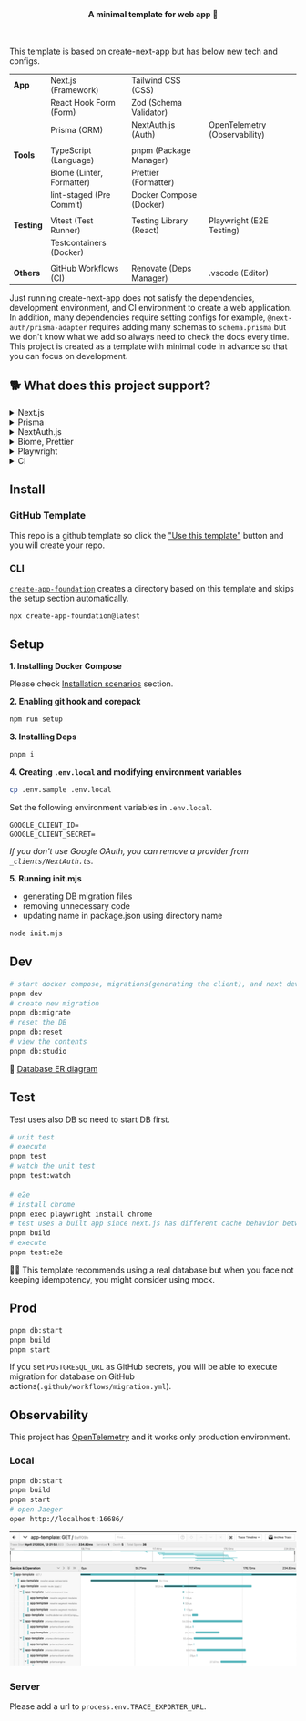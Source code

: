 <!-- 👉 remove -->

<div align="center">
  <strong>️️A minimal template for web app 🎃</strong>
</div>

<br />
<br />

This template is based on create-next-app but has below new tech and configs.

|             |                           |                         |                               |
| ----------- | ------------------------- | ----------------------- | ----------------------------- |
| **App**     | Next.js (Framework)       | Tailwind CSS (CSS)      |                               |
|             | React Hook Form (Form)    | Zod (Schema Validator)  |                               |
|             | Prisma (ORM)              | NextAuth.js (Auth)      | OpenTelemetry (Observability) |
|             |                           |                         |                               |
| **Tools**   | TypeScript (Language)     | pnpm (Package Manager)  |                               |
|             | Biome (Linter, Formatter) | Prettier (Formatter)    |                               |
|             | lint-staged (Pre Commit)  | Docker Compose (Docker) |                               |
|             |                           |                         |                               |
| **Testing** | Vitest (Test Runner)      | Testing Library (React) | Playwright (E2E Testing)      |
|             | Testcontainers (Docker)   |                         |
|             |                           |                         |                               |
| **Others**  | GitHub Workflows (CI)     | Renovate (Deps Manager) | .vscode (Editor)              |

Just running create-next-app does not satisfy the dependencies, development environment, and CI environment to create a web application. In addition, many dependencies require setting configs for example, `@next-auth/prisma-adapter` requires adding many schemas to `schema.prisma` but we don't know what we add so always need to check the docs every time. This project is created as a template with minimal code in advance so that you can focus on development.

## 🐕 What does this project support?

<details>
  <summary>Next.js</summary>

- introducing parallel route and intercepting route
- introducing server actions using Zod
- setting common files like robots, opengraph-image, etc
- supporting Docker
- supporting observability using OpenTelemetry

</details>

<details>
  <summary>Prisma</summary>

- introducing dev/test env using Docker Compose and PostgreSQL
- fixing [well-known Next.js issue](https://www.prisma.io/docs/orm/more/help-and-troubleshooting/help-articles/nextjs-prisma-client-dev-practices)
- generating ERD automatically
- running migration on github actions

</details>

<details>
  <summary>NextAuth.js</summary>

- introducing Google Oauth provider
- defining [Prisma schema](https://authjs.dev/reference/adapter/prisma#create-the-prisma-schema-from-scratch) and connecting database
- setting Next.js api route using app router

</details>

<details>
  <summary>Biome, Prettier</summary>
  
  - introducing how to control these when pre-commit
  - assigning Prisma, Biome, Prettier to each language for vscode
</details>

<details>
  <summary>Playwright</summary>

- introducing [Page object models](https://playwright.dev/docs/pom) for e2e to make it resistant to change code
- introducing how to avoid OAuth Providers with NextAuth.js

</details>

<details>
  <summary>CI</summary>

- CI tasks: lint, build, unit test, e2e test
- Prod tasks: migrating DB when main branch

</details>

## Install

### GitHub Template

This repo is a github template so click the ["Use this template"](https://github.com/new?template_owner=hiroppy&template_name=web-app-template) button and you will create your repo.

### CLI

[`create-app-foundation`](https://github.com/hiroppy/create-app-foundation) creates a directory based on this template and skips the setup section automatically.

```sh
npx create-app-foundation@latest
```

<!-- ######## -->

## Setup

**1. Installing Docker Compose**

Please check [Installation scenarios](https://docs.docker.com/compose/install/) section.

**2. Enabling git hook and corepack**

```sh
npm run setup
```

**3. Installing Deps**

```sh
pnpm i
```

**4. Creating `.env.local` and modifying environment variables**

```sh
cp .env.sample .env.local
```

Set the following environment variables in `.env.local`.

```
GOOGLE_CLIENT_ID=
GOOGLE_CLIENT_SECRET=
```

_If you don't use Google OAuth, you can remove a provider from `_clients/NextAuth.ts`._

<!-- 👉 remove -->

**5. Running init.mjs**

- generating DB migration files
- removing unnecessary code
- updating name in package.json using directory name

```sh
node init.mjs
```

<!-- ######## -->

## Dev

```sh
# start docker compose, migrations(generating the client), and next dev
pnpm dev
# create new migration
pnpm db:migrate
# reset the DB
pnpm db:reset
# view the contents
pnpm db:studio
```

📙 [Database ER diagram](/prisma/ERD.md)

## Test

Test uses also DB so need to start DB first.

```sh
# unit test
# execute
pnpm test
# watch the unit test
pnpm test:watch

# e2e
# install chrome
pnpm exec playwright install chrome
# test uses a built app since next.js has different cache behavior between development and production
pnpm build
# execute
pnpm test:e2e
```

💁‍♀️ This template recommends using a real database but when you face not keeping idempotency, you might consider using mock.

## Prod

```sh
pnpm db:start
pnpm build
pnpm start
```

If you set `POSTGRESQL_URL` as GitHub secrets, you will be able to execute migration for database on GitHub actions(`.github/workflows/migration.yml`).

## Observability

This project has [OpenTelemetry](https://opentelemetry.io/) and it works only production environment.

### Local

```sh
pnpm db:start
pnpm build
pnpm start
# open Jaeger
open http://localhost:16686/
```

<!-- 👉 remove -->

![jaeger](.github/assets/jaeger.png)

<!-- ######## -->

### Server

Please add a url to `process.env.TRACE_EXPORTER_URL`.
